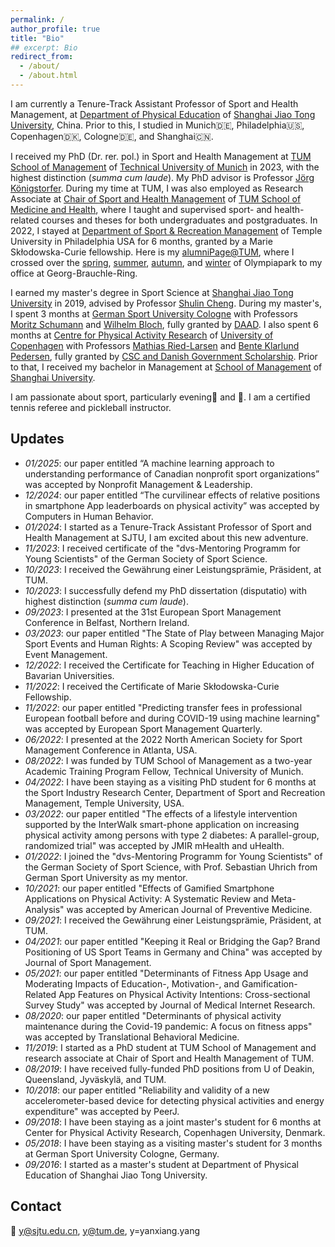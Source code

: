 ```yaml
---
permalink: /
author_profile: true
title: "Bio"
## excerpt: Bio
redirect_from: 
  - /about/
  - /about.html
---
```


I am currently a Tenure-Track Assistant Professor of Sport and Health Management, at [Department of Physical Education](https://tiyuxi.sjtu.edu.cn) of [Shanghai Jiao Tong University](https://www.sjtu.edu.cn/), China. Prior to this, I studied in Munich🇩🇪, Philadelphia🇺🇸, Copenhagen🇩🇰, Cologne🇩🇪, and Shanghai🇨🇳.

I received my PhD (Dr. rer. pol.) in Sport and Health Management at [TUM School of Management](https://www.mgt.tum.de/) of [Technical University of Munich](https://www.tum.de/) in 2023, with the highest distinction (_summa cum laude_). My PhD advisor is Professor [Jörg Königstorfer](https://www.sg.tum.de/en/mgt/team/ordinarius/). During my time at TUM, I was also employed as Research Associate at [Chair of Sport and Health Management](https://www.sg.tum.de/en/mgt/home/) of [TUM School of Medicine and Health](https://www.mh.tum.de/en/mh/homepage/), where I taught and supervised sport- and health-related courses and theses for both undergraduates and postgraduates. In 2022, I stayed at [Department of Sport & Recreation Management](https://sthm.temple.edu/sport-and-recreation-management/) of Temple University in Philadelphia USA for 6 months, granted by a Marie Skłodowska-Curie fellowship. Here is my [alumniPage@TUM](https://www.hs.mh.tum.de/en/mgt/team/alumni/personal-information-yanxiang-yang/), where I crossed over the [spring](https://yanxiang-yang.github.io/images/path1.jpg), [summer](https://yanxiang-yang.github.io/images/path2.jpg), [autumn](https://yanxiang-yang.github.io/images/path3.jpg), and [winter](https://yanxiang-yang.github.io/images/path4.jpg) of Olympiapark to my office at Georg-Brauchle-Ring.

I earned my master's degree in Sport Science at [Shanghai Jiao Tong University](https://www.sjtu.edu.cn/) in 2019, advised by Professor [Shulin Cheng](https://www.researchgate.net/profile/Sulin-Cheng). During my master's, I spent 3 months at [German Sport University Cologne](https://www.dshs-koeln.de/) with Professors [Moritz Schumann](https://www.tu-chemnitz.de/hsw/ab/prof/sportmedizin/professur/leitung.php.en) and [Wilhelm Bloch](https://www.dshs-koeln.de/visitenkarte/person/univ-prof-dr-wilhelm-bloch/), fully granted by [DAAD](https://www.daad.org.cn/zh/find-funding/funding-programmes-in-germany/master-short-term-scholarship). I also spent 6 months at [Centre for Physical Activity Research](https://aktivsundhed.dk/da/) of [University of Copenhagen](https://www.ku.dk/english/) with Professors [Mathias Ried-Larsen](https://www.aktivsundhed.dk/riedlarsen-group) and [Bente Klarlund Pedersen](https://scholar.google.com/citations?user=iVihIzAAAAAJ&hl=en&oi=ao), fully granted by [CSC and Danish Government Scholarship](https://www.csc.edu.cn/chuguo). Prior to that, I received my bachelor in Management at [School of Management](https://ms.shu.edu.cn) of [Shanghai University](https://shu.edu.cn/).

I am passionate about sport, particularly evening🏃 and 🎾. I am a certified tennis referee and pickleball instructor.


## Updates

* _01/2025_: our paper entitled “A machine learning approach to understanding performance of Canadian nonprofit sport organizations” was accepted by Nonprofit Management & Leadership.
* _12/2024_: our paper entitled “The curvilinear effects of relative positions in smartphone App leaderboards on physical activity” was accepted by Computers in Human Behavior.
* _01/2024_: I started as a Tenure-Track Assistant Professor of Sport and Health Management at SJTU, I am excited about this new adventure.
* _11/2023_: I received certificate of the "dvs-Mentoring Programm for Young Scientists" of the German Society of Sport Science.
* _10/2023_: I received the Gewährung einer Leistungsprämie, Präsident, at TUM.
* _10/2023_: I successfully defend my PhD dissertation (disputatio) with highest distinction (_summa cum laude_).
* _09/2023_: I presented at the 31st European Sport Management Conference in Belfast, Northern Ireland.
* _03/2023_: our paper entitled "The State of Play between Managing Major Sport Events and Human Rights: A Scoping Review" was accepted by Event Management.
* _12/2022_: I received the Certificate for Teaching in Higher Education of Bavarian Universities.
* _11/2022_: I received the Certificate of Marie Skłodowska-Curie Fellowship.
* _11/2022_: our paper entitled "Predicting transfer fees in professional European football before and during COVID-19 using machine learning" was accepted by European Sport Management Quarterly.
* _06/2022_: I presented at the 2022 North American Society for Sport Management Conference in Atlanta, USA.
* _08/2022_: I was funded by TUM School of Management as a two-year Academic Training Program Fellow, Technical University of Munich.
* _04/2022_: I have been staying as a visiting PhD student for 6 months at the Sport Industry Research Center, Department of Sport and Recreation Management, Temple University, USA.
* _03/2022_: our paper entitled "The effects of a lifestyle intervention supported by the InterWalk smart-phone application on increasing physical activity among persons with type 2 diabetes: A parallel-group, randomized trial" was accepted by JMIR mHealth and uHealth.
* _01/2022_: I joined the "dvs-Mentoring Programm for Young Scientists" of the German Society of Sport Science, with Prof. Sebastian Uhrich from German Sport University as my mentor.
* _10/2021_: our paper entitled "Effects of Gamified Smartphone Applications on Physical Activity: A Systematic Review and Meta-Analysis" was accepted by American Journal of Preventive Medicine.
* _09/2021_: I received the Gewährung einer Leistungsprämie, Präsident, at TUM.
* _04/2021_: our paper entitled "Keeping it Real or Bridging the Gap? Brand Positioning of US Sport Teams in Germany and China" was accepted by Journal of Sport Management.
* _05/2021_: our paper entitled "Determinants of Fitness App Usage and Moderating Impacts of Education-, Motivation-, and Gamification-Related App Features on Physical Activity Intentions: Cross-sectional Survey Study" was accepted by Journal of Medical Internet Research.
* _08/2020_: our paper entitled "Determinants of physical activity maintenance during the Covid-19 pandemic: A focus on fitness apps" was accepted by Translational Behavioral Medicine.
* _11/2019_: I started as a PhD student at TUM School of Management and research associate at Chair of Sport and Health Management of TUM.
* _08/2019_: I have received fully-funded PhD positions from U of Deakin, Queensland, Jyväskylä, and TUM.
* _10/2018_: our paper entitled "Reliability and validity of a new accelerometer-based device for detecting physical activities and energy expenditure" was accepted by PeerJ.
* _09/2018_: I have been staying as a joint master's student for 6 months at Center for Physical Activity Research, Copenhagen University, Denmark.
* _05/2018_: I have been staying as a visiting master's student for 3 months at German Sport University Cologne, Germany.
* _09/2016_: I started as a master's student at Department of Physical Education of Shanghai Jiao Tong University.

## Contact

📧 y@sjtu.edu.cn, y@tum.de, y=yanxiang.yang
